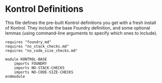 Kontrol Definitions
===================

This file defines the pre-built Kontrol definitions you get with a fresh install of Kontrol.
They include the base Foundry definition, and some optional lemmas (using command-line arguments to specify which ones to include).

```k
requires "foundry.md"
requires "no_stack_checks.md"
requires "no_code_size_checks.md"

module KONTROL-BASE
    imports FOUNDRY
    imports NO-STACK-CHECKS
    imports NO-CODE-SIZE-CHECKS
endmodule
```
